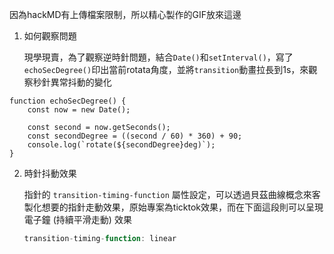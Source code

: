 因為hackMD有上傳檔案限制，所以精心製作的GIF放來這邊

1. 如何觀察問題

    現學現賣，為了觀察逆時針問題，結合`Date()`和`setInterval()`，寫了`echoSecDegree()`印出當前rotata角度，並將`transition`動畫拉長到1s，來觀察秒針異常抖動的變化

```javascript=
function echoSecDegree() {
    const now = new Date();

    const second = now.getSeconds();
    const secondDegree = ((second / 60) * 360) + 90;
    console.log(`rotate(${secondDegree}deg)`);
}
```

    
2. 時針抖動效果
    
    指針的 `transition-timing-function` 屬性設定，可以透過貝茲曲線概念來客製化想要的指針走動效果，原始專案為ticktok效果，而在下面這段則可以呈現電子鐘 (持續平滑走動) 效果
    ```javascript
    transition-timing-function: linear
    ```